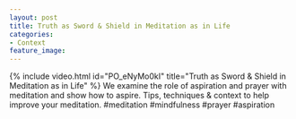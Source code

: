 ```yaml
---
layout: post
title: Truth as Sword & Shield in Meditation as in Life
categories:
- Context 
feature_image: 
---
```


{% include video.html id="PO_eNyMo0kI" title="Truth as Sword & Shield in Meditation as in Life" %}
We examine the role of aspiration and prayer with meditation and show how to aspire.
Tips, techniques & context to help improve your meditation.
#meditation #mindfulness #prayer #aspiration
